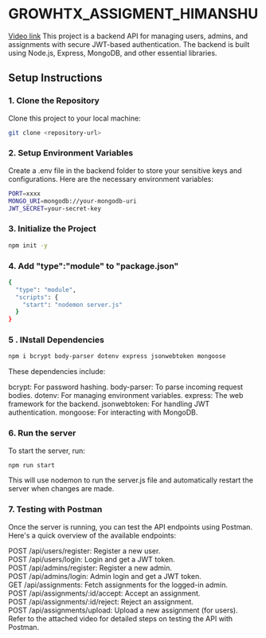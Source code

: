 # GROWHTX_ASSIGMENT_HIMANSHU
[Video link](https://drive.google.com/file/d/1TlEpcKuxu_7D6-qxZD8Ljs1O53WzVztr/view?usp=sharing)
This project is a backend API for managing users, admins, and assignments with secure JWT-based authentication. The backend is built using Node.js, Express, MongoDB, and other essential libraries.

## Setup Instructions

### 1. Clone the Repository
Clone this project to your local machine:

```bash
git clone <repository-url>
```

### 2. Setup Environment Variables
Create a .env file in the backend folder to store your sensitive keys and configurations. Here are the necessary environment variables:

```bash
PORT=xxxx
MONGO_URI=mongodb://your-mongodb-uri
JWT_SECRET=your-secret-key
```

### 3. Initialize the Project

```bash
npm init -y
```

### 4. Add "type":"module" to "package.json"

```bash
{
  "type": "module",
  "scripts": {
    "start": "nodemon server.js"
  }
}
```
### 5 . INstall Dependencies

```bash
npm i bcrypt body-parser dotenv express jsonwebtoken mongoose
```
These dependencies include:

bcrypt: For password hashing.
body-parser: To parse incoming request bodies.
dotenv: For managing environment variables.
express: The web framework for the backend.
jsonwebtoken: For handling JWT authentication.
mongoose: For interacting with MongoDB.


### 6. Run the server
To start the server, run:
```bash
npm run start
```
This will use nodemon to run the server.js file and automatically restart the server when changes are made.


### 7. Testing with Postman
Once the server is running, you can test the API endpoints using Postman. Here's a quick overview of the available endpoints:

POST /api/users/register: Register a new user.<br>
POST /api/users/login: Login and get a JWT token.<br>
POST /api/admins/register: Register a new admin.<br>
POST /api/admins/login: Admin login and get a JWT token.<br>
GET /api/assignments: Fetch assignments for the logged-in admin.<br>
POST /api/assignments/:id/accept: Accept an assignment.<br>
POST /api/assignments/:id/reject: Reject an assignment.<br>
POST /api/assignments/upload: Upload a new assignment (for users).<br>
Refer to the attached video for detailed steps on testing the API with Postman.<br>



